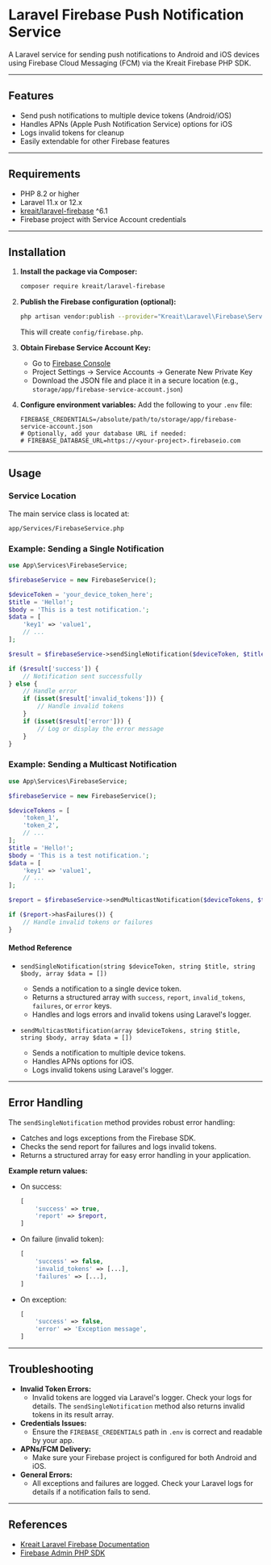 # Laravel Firebase Push Notification Service

A Laravel service for sending push notifications to Android and iOS devices using Firebase Cloud Messaging (FCM) via the Kreait Firebase PHP SDK.

---

## Features

- Send push notifications to multiple device tokens (Android/iOS)
- Handles APNs (Apple Push Notification Service) options for iOS
- Logs invalid tokens for cleanup
- Easily extendable for other Firebase features

---

## Requirements

- PHP 8.2 or higher
- Laravel 11.x or 12.x
- [kreait/laravel-firebase](https://github.com/kreait/laravel-firebase) ^6.1
- Firebase project with Service Account credentials

---

## Installation

1. **Install the package via Composer:**

   ```bash
   composer require kreait/laravel-firebase
   ```

2. **Publish the Firebase configuration (optional):**

   ```bash
   php artisan vendor:publish --provider="Kreait\Laravel\Firebase\ServiceProvider" --tag=config
   ```

   This will create `config/firebase.php`.

3. **Obtain Firebase Service Account Key:**

   - Go to [Firebase Console](https://console.firebase.google.com/)
   - Project Settings → Service Accounts → Generate New Private Key
   - Download the JSON file and place it in a secure location (e.g., `storage/app/firebase-service-account.json`)

4. **Configure environment variables:**
   Add the following to your `.env` file:
   ```env
   FIREBASE_CREDENTIALS=/absolute/path/to/storage/app/firebase-service-account.json
   # Optionally, add your database URL if needed:
   # FIREBASE_DATABASE_URL=https://<your-project>.firebaseio.com
   ```

---

## Usage

### Service Location

The main service class is located at:

```
app/Services/FirebaseService.php
```

### Example: Sending a Single Notification

```php
use App\Services\FirebaseService;

$firebaseService = new FirebaseService();

$deviceToken = 'your_device_token_here';
$title = 'Hello!';
$body = 'This is a test notification.';
$data = [
    'key1' => 'value1',
    // ...
];

$result = $firebaseService->sendSingleNotification($deviceToken, $title, $body, $data);

if ($result['success']) {
    // Notification sent successfully
} else {
    // Handle error
    if (isset($result['invalid_tokens'])) {
        // Handle invalid tokens
    }
    if (isset($result['error'])) {
        // Log or display the error message
    }
}
```

### Example: Sending a Multicast Notification

```php
use App\Services\FirebaseService;

$firebaseService = new FirebaseService();

$deviceTokens = [
    'token_1',
    'token_2',
    // ...
];
$title = 'Hello!';
$body = 'This is a test notification.';
$data = [
    'key1' => 'value1',
    // ...
];

$report = $firebaseService->sendMulticastNotification($deviceTokens, $title, $body, $data);

if ($report->hasFailures()) {
    // Handle invalid tokens or failures
}
```

#### Method Reference

- `sendSingleNotification(string $deviceToken, string $title, string $body, array $data = [])`

  - Sends a notification to a single device token.
  - Returns a structured array with `success`, `report`, `invalid_tokens`, `failures`, or `error` keys.
  - Handles and logs errors and invalid tokens using Laravel's logger.

- `sendMulticastNotification(array $deviceTokens, string $title, string $body, array $data = [])`
  - Sends a notification to multiple device tokens.
  - Handles APNs options for iOS.
  - Logs invalid tokens using Laravel's logger.

---

## Error Handling

The `sendSingleNotification` method provides robust error handling:

- Catches and logs exceptions from the Firebase SDK.
- Checks the send report for failures and logs invalid tokens.
- Returns a structured array for easy error handling in your application.

**Example return values:**

- On success:
  ```php
  [
      'success' => true,
      'report' => $report,
  ]
  ```
- On failure (invalid token):
  ```php
  [
      'success' => false,
      'invalid_tokens' => [...],
      'failures' => [...],
  ]
  ```
- On exception:
  ```php
  [
      'success' => false,
      'error' => 'Exception message',
  ]
  ```

---

## Troubleshooting

- **Invalid Token Errors:**
  - Invalid tokens are logged via Laravel's logger. Check your logs for details. The `sendSingleNotification` method also returns invalid tokens in its result array.
- **Credentials Issues:**
  - Ensure the `FIREBASE_CREDENTIALS` path in `.env` is correct and readable by your app.
- **APNs/FCM Delivery:**
  - Make sure your Firebase project is configured for both Android and iOS.
- **General Errors:**
  - All exceptions and failures are logged. Check your Laravel logs for details if a notification fails to send.

---

## References

- [Kreait Laravel Firebase Documentation](https://github.com/kreait/laravel-firebase)
- [Firebase Admin PHP SDK](https://firebase-php.readthedocs.io/en/stable/)
